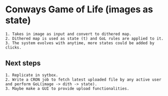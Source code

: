 # Conways Game of Life (images as state)

```
1. Takes in image as input and convert to dithered map.
2. Dithered map is used as state (t) and GoL rules are applied to it.
3. The system evolves with anytime, more states could be added by clicks.
```

## Next steps
```
1. Replicate in sytbox.
2. Write a CRON job to fetch latest uploaded file by any active user and perform GoL(image -> dith -> state).
3. Maybe make a GUI to provide upload functionalities.
```